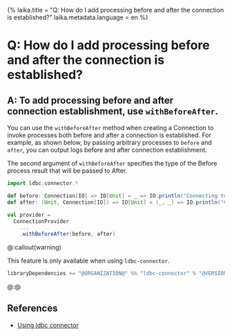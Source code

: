 {%
  laika.title = "Q: How do I add processing before and after the connection is established?"
  laika.metadata.language = en
%}

# Q: How do I add processing before and after the connection is established?

## A: To add processing before and after connection establishment, use `withBeforeAfter`.

You can use the `withBeforeAfter` method when creating a Connection to invoke processes both before and after a connection is established. For example, as shown below, by passing arbitrary processes to `before` and `after`, you can output logs before and after connection establishment.

The second argument of `withBeforeAfter` specifies the type of the Before process result that will be passed to After.

```scala 3
import ldbc.connector.*

def before: Connection[IO] => IO[Unit] = _ => IO.println("Connecting to...")
def after: (Unit, Connection[IO]) => IO[Unit] = (_, _) => IO.println("Connection Closed")

val provider =
  ConnectionProvider
    ...
    .withBeforeAfter(before, after)
```

@:callout(warning)

This feature is only available when using `ldbc-connector`.

```scala 3
libraryDependencies += "@ORGANIZATION@" %% "ldbc-connector" % "@VERSION@"
```

@:@

## References
- [Using ldbc connector](/en/tutorial/Connection.md#using-ldbc-connector)
